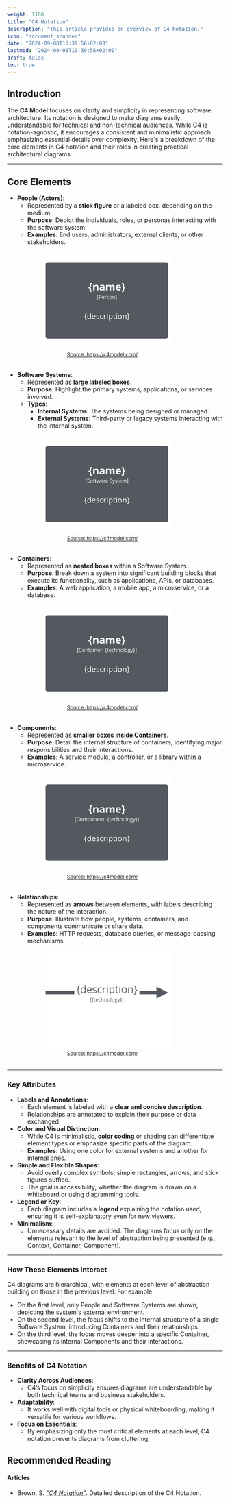 ```yaml
---
weight: 1180
title: "C4 Notation"
description: "This article provides an overview of C4 Notation."
icon: "document_scanner"
date: "2024-09-08T10:39:56+02:00"
lastmod: "2024-09-08T10:39:56+02:00"
draft: false
toc: true
---
```

## Introduction

The **C4 Model** focuses on clarity and simplicity in representing software architecture. Its notation is designed to make diagrams easily understandable for technical and non-technical audiences. While C4 is notation-agnostic, it encourages a consistent and minimalistic approach emphasizing essential details over complexity. Here's a breakdown of the core elements in C4 notation and their roles in creating practical architectural diagrams.

---

## Core Elements

* **People (Actors)**:
  * Represented by a **stick figure** or a labeled box, depending on the medium.
  * **Purpose**: Depict the individuals, roles, or personas interacting with the software system.
  * **Examples**: End users, administrators, external clients, or other stakeholders.

<div style="padding-left: 80px;">
  <img src="../../../../../images/competencies/modeling/notations/c4.notation-person.png" alt="C4 Person" width=306px height=228px/>
  <br>
  <a href="https://c4model.com/diagrams/notation" style="padding-left: 60px;">
    <small>Source: https://c4model.com/</small>
  </a>
  <br><br>
</div>

* **Software Systems**:
  * Represented as **large labeled boxes**.
  * **Purpose**: Highlight the primary systems, applications, or services involved.
  * **Types**:
    * **Internal Systems**: The systems being designed or managed.
    * **External Systems**: Third-party or legacy systems interacting with the internal system.

<div style="padding-left: 80px;">
  <img src="../../../../../images/competencies/modeling/notations/c4.notation-software-system.png" alt="C4 Software System" width=306px height=228px/>
  <br>
  <a href="https://c4model.com/diagrams/notation" style="padding-left: 60px;">
    <small>Source: https://c4model.com/</small>
  </a>
  <br><br>
</div>

* **Containers**:
  * Represented as **nested boxes** within a Software System.
  * **Purpose**: Break down a system into significant building blocks that execute its functionality, such as applications, APIs, or databases.
  * **Examples**: A web application, a mobile app, a microservice, or a database.

<div style="padding-left: 80px;">
  <img src="../../../../../images/competencies/modeling/notations/c4.notation-container.png" alt="C4 Container" width=306px height=228px/>
  <br>
  <a href="https://c4model.com/diagrams/notation" style="padding-left: 60px;">
    <small>Source: https://c4model.com/</small>
  </a>
  <br><br>
</div>

* **Components**:
  * Represented as **smaller boxes inside Containers**.
  * **Purpose**: Detail the internal structure of containers, identifying major responsibilities and their interactions.
  * **Examples**: A service module, a controller, or a library within a microservice.

<div style="padding-left: 80px;">
  <img src="../../../../../images/competencies/modeling/notations/c4.notation-component.png" alt="C4 Component" width=306px height=228px/>
  <br>
  <a href="https://c4model.com/diagrams/notation" style="padding-left: 60px;">
    <small>Source: https://c4model.com/</small>
  </a>
  <br><br>
</div>

* **Relationships**:
  * Represented as **arrows** between elements, with labels describing the nature of the interaction.
  * **Purpose**: Illustrate how people, systems, containers, and components communicate or share data.
  * **Examples**: HTTP requests, database queries, or message-passing mechanisms.

<div style="padding-left: 80px;">
  <img src="../../../../../images/competencies/modeling/notations/c4.notation-relationship.png" alt="C4 Relationship" width=306px height=228px/>
  <br>
  <a href="https://c4model.com/diagrams/notation" style="padding-left: 60px;">
    <small>Source: https://c4model.com/</small>
  </a>
  <br><br>
</div>

---

### Key Attributes

* **Labels and Annotations**:
  * Each element is labeled with a **clear and concise description**.
  * Relationships are annotated to explain their purpose or data exchanged.
* **Color and Visual Distinction**:
  * While C4 is minimalistic, **color coding** or shading can differentiate element types or emphasize specific parts of the diagram.
  * **Examples**: Using one color for external systems and another for internal ones.
* **Simple and Flexible Shapes**:
  * Avoid overly complex symbols; simple rectangles, arrows, and stick figures suffice.
  * The goal is accessibility, whether the diagram is drawn on a whiteboard or using diagramming tools.
* **Legend or Key**:
  * Each diagram includes a **legend** explaining the notation used, ensuring it is self-explanatory even for new viewers.
* **Minimalism**:
  * Unnecessary details are avoided. The diagrams focus only on the elements relevant to the level of abstraction being presented (e.g., Context, Container, Component).

---

### How These Elements Interact

C4 diagrams are hierarchical, with elements at each level of abstraction building on those in the previous level. For example:

* On the first level, only People and Software Systems are shown, depicting the system's external environment.
* On the second level, the focus shifts to the internal structure of a single Software System, introducing Containers and their relationships.
* On the third level, the focus moves deeper into a specific Container, showcasing its internal Components and their interactions.

---

### Benefits of C4 Notation

* **Clarity Across Audiences**:
  * C4’s focus on simplicity ensures diagrams are understandable by both technical teams and business stakeholders.
* **Adaptability**:
  * It works well with digital tools or physical whiteboarding, making it versatile for various workflows.
* **Focus on Essentials**:
  * By emphasizing only the most critical elements at each level, C4 notation prevents diagrams from cluttering.

## Recommended Reading

#### Articles

* Brown, S. *["C4 Notation"](https://c4model.com/diagrams/notation)*.
  Detailed description of the C4 Notation.
